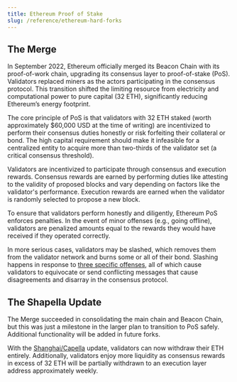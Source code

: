 ```yaml
---
title: Ethereum Proof of Stake
slug: /reference/ethereum-hard-forks
---
```


## The Merge

In September 2022, Ethereum officially merged its Beacon Chain with its proof-of-work chain, upgrading
its consensus layer to proof-of-stake (PoS). Validators replaced miners as the actors participating in
the consensus protocol. This transition shifted the limiting resource from electricity and computational
power to pure capital (32 ETH), significantly reducing Ethereum’s energy footprint.

The core principle of PoS is that validators with 32 ETH staked (worth approximately $60,000 USD at the time of writing) are incentivized to perform their consensus duties honestly or risk forfeiting their collateral or bond. The high capital requirement should make it infeasible for a centralized entity to acquire more than two-thirds of the validator set (a critical consensus threshold).

Validators are incentivized to participate through consensus and execution rewards. Consensus rewards are earned by performing duties like attesting to the validity of proposed blocks and vary depending on factors like the validator's performance. Execution rewards are earned when the validator is randomly selected to propose a new block.

To ensure that validators perform honestly and diligently, Ethereum PoS enforces penalties. In the event of minor offenses (e.g., going offline), validators are penalized amounts equal to the rewards they would have received if they operated correctly.

In more serious cases, validators may be slashed, which removes them from the validator network and burns some or all of their bond. Slashing happens in response to [three specific offenses](slash.md), all of which cause validators to equivocate or send conflicting messages that cause disagreements and disarray in the consensus protocol.

## The Shapella Update

The Merge succeeded in consolidating the main chain and Beacon Chain, but this was just a milestone in the larger plan to transition to PoS safely. Additional functionality will be added in future forks.

With the [Shanghai/Capella](https://notes.ethereum.org/@launchpad/withdrawals-faq) update, validators can now withdraw their ETH entirely. Additionally, validators enjoy more liquidity as consensus rewards in excess of 32 ETH will be partially withdrawn to an execution layer address approximately weekly.
